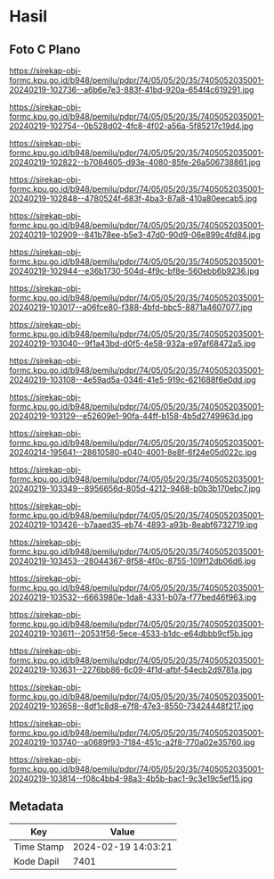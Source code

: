 # Hasil

## Foto C Plano

https://sirekap-obj-formc.kpu.go.id/b948/pemilu/pdpr/74/05/05/20/35/7405052035001-20240219-102736--a6b6e7e3-883f-41bd-920a-654f4c619291.jpg

https://sirekap-obj-formc.kpu.go.id/b948/pemilu/pdpr/74/05/05/20/35/7405052035001-20240219-102754--0b528d02-4fc8-4f02-a56a-5f85217c19d4.jpg

https://sirekap-obj-formc.kpu.go.id/b948/pemilu/pdpr/74/05/05/20/35/7405052035001-20240219-102822--b7084605-d93e-4080-85fe-26a506738861.jpg

https://sirekap-obj-formc.kpu.go.id/b948/pemilu/pdpr/74/05/05/20/35/7405052035001-20240219-102848--4780524f-683f-4ba3-87a8-410a80eecab5.jpg

https://sirekap-obj-formc.kpu.go.id/b948/pemilu/pdpr/74/05/05/20/35/7405052035001-20240219-102909--841b78ee-b5e3-47d0-90d9-06e899c4fd84.jpg

https://sirekap-obj-formc.kpu.go.id/b948/pemilu/pdpr/74/05/05/20/35/7405052035001-20240219-102944--e36b1730-504d-4f9c-bf8e-560ebb6b9236.jpg

https://sirekap-obj-formc.kpu.go.id/b948/pemilu/pdpr/74/05/05/20/35/7405052035001-20240219-103017--a06fce80-f388-4bfd-bbc5-8871a4607077.jpg

https://sirekap-obj-formc.kpu.go.id/b948/pemilu/pdpr/74/05/05/20/35/7405052035001-20240219-103040--9f1a43bd-d0f5-4e58-932a-e97af68472a5.jpg

https://sirekap-obj-formc.kpu.go.id/b948/pemilu/pdpr/74/05/05/20/35/7405052035001-20240219-103108--4e59ad5a-0346-41e5-919c-621688f6e0dd.jpg

https://sirekap-obj-formc.kpu.go.id/b948/pemilu/pdpr/74/05/05/20/35/7405052035001-20240219-103129--e52609e1-90fa-44ff-b158-4b5d2749963d.jpg

https://sirekap-obj-formc.kpu.go.id/b948/pemilu/pdpr/74/05/05/20/35/7405052035001-20240214-195641--28610580-e040-4001-8e8f-6f24e05d022c.jpg

https://sirekap-obj-formc.kpu.go.id/b948/pemilu/pdpr/74/05/05/20/35/7405052035001-20240219-103349--8956656d-805d-4212-9468-b0b3b170ebc7.jpg

https://sirekap-obj-formc.kpu.go.id/b948/pemilu/pdpr/74/05/05/20/35/7405052035001-20240219-103426--b7aaed35-eb74-4893-a93b-8eabf6732719.jpg

https://sirekap-obj-formc.kpu.go.id/b948/pemilu/pdpr/74/05/05/20/35/7405052035001-20240219-103453--28044367-8f58-4f0c-8755-109f12db06d6.jpg

https://sirekap-obj-formc.kpu.go.id/b948/pemilu/pdpr/74/05/05/20/35/7405052035001-20240219-103532--6663980e-1da8-4331-b07a-f77bed46f963.jpg

https://sirekap-obj-formc.kpu.go.id/b948/pemilu/pdpr/74/05/05/20/35/7405052035001-20240219-103611--20531f56-5ece-4533-b1dc-e64dbbb9cf5b.jpg

https://sirekap-obj-formc.kpu.go.id/b948/pemilu/pdpr/74/05/05/20/35/7405052035001-20240219-103631--2276bb86-6c09-4f1d-afbf-54ecb2d9781a.jpg

https://sirekap-obj-formc.kpu.go.id/b948/pemilu/pdpr/74/05/05/20/35/7405052035001-20240219-103658--8df1c8d8-e7f8-47e3-8550-73424448f217.jpg

https://sirekap-obj-formc.kpu.go.id/b948/pemilu/pdpr/74/05/05/20/35/7405052035001-20240219-103740--a0689f93-7184-451c-a2f8-770a02e35760.jpg

https://sirekap-obj-formc.kpu.go.id/b948/pemilu/pdpr/74/05/05/20/35/7405052035001-20240219-103814--f08c4bb4-98a3-4b5b-bac1-9c3e19c5ef15.jpg


## Metadata

| Key        | Value               |
| ---------- | ------------------- |
| Time Stamp | 2024-02-19 14:03:21 |
| Kode Dapil | 7401                |



